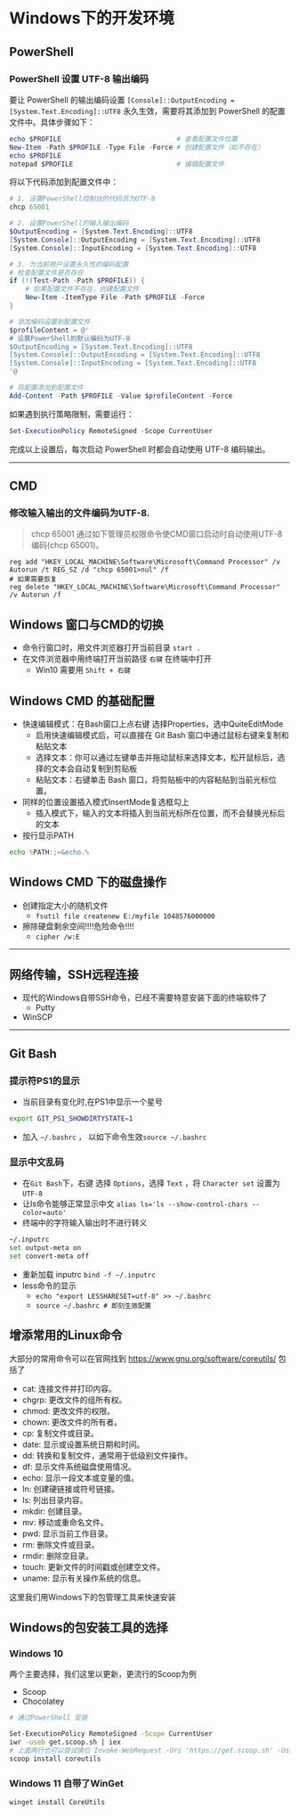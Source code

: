 # Windows下的开发环境

## PowerShell 

### PowerShell 设置 UTF-8 输出编码

要让 PowerShell 的输出编码设置 `[Console]::OutputEncoding = [System.Text.Encoding]::UTF8` 永久生效，需要将其添加到 PowerShell 的配置文件中。具体步骤如下：

```powershell
echo $PROFILE                             # 查看配置文件位置
New-Item -Path $PROFILE -Type File -Force # 创建配置文件（如不存在）
echo $PROFILE      
notepad $PROFILE                          # 编辑配置文件
```

将以下代码添加到配置文件中：
```powershell
# 1. 设置PowerShell控制台的代码页为UTF-8
chcp 65001

# 2. 设置PowerShell的输入输出编码
$OutputEncoding = [System.Text.Encoding]::UTF8
[System.Console]::OutputEncoding = [System.Text.Encoding]::UTF8
[System.Console]::InputEncoding = [System.Text.Encoding]::UTF8

# 3. 为当前用户设置永久性的编码配置
# 检查配置文件是否存在
if (!(Test-Path -Path $PROFILE)) {
    # 如果配置文件不存在，创建配置文件
    New-Item -ItemType File -Path $PROFILE -Force
}

# 添加编码设置到配置文件
$profileContent = @'
# 设置PowerShell的默认编码为UTF-8
$OutputEncoding = [System.Text.Encoding]::UTF8
[System.Console]::OutputEncoding = [System.Text.Encoding]::UTF8
[System.Console]::InputEncoding = [System.Text.Encoding]::UTF8
'@

# 将配置添加到配置文件
Add-Content -Path $PROFILE -Value $profileContent -Force
```

如果遇到执行策略限制，需要运行：
```powershell
Set-ExecutionPolicy RemoteSigned -Scope CurrentUser
```

完成以上设置后，每次启动 PowerShell 时都会自动使用 UTF-8 编码输出。

--------------------------------------------------------------------------------
## CMD

### 修改输入输出的文件编码为UTF-8.
> chcp 65001
通过如下管理员权限命令使CMD窗口启动时自动使用UTF-8编码(chcp 65001)。
```
reg add "HKEY_LOCAL_MACHINE\Software\Microsoft\Command Processor" /v Autorun /t REG_SZ /d "chcp 65001>nul" /f
# 如果需要恢复
reg delete "HKEY_LOCAL_MACHINE\Software\Microsoft\Command Processor" /v Autorun /f
```

## Windows 窗口与CMD的切换
- 命令行窗口时，用文件浏览器打开当前目录 `start .`
- 在文件浏览器中用终端打开当前路径 `右键` 在终端中打开
  - Win10 需要用 `Shift + 右键`
    
## Windows CMD 的基础配置

- 快速编辑模式：在Bash窗口上点右键 选择Properties，选中QuiteEditMode
  - 启用快速编辑模式后，可以直接在 Git Bash 窗口中通过鼠标右键来复制和粘贴文本
  - 选择文本：你可以通过左键单击并拖动鼠标来选择文本，松开鼠标后，选择的文本会自动复制到剪贴板
  - 粘贴文本：右键单击 Bash 窗口，将剪贴板中的内容粘贴到当前光标位置。
- 同样的位置设置插入模式InsertMode复选框勾上
  - 插入模式下，输入的文本将插入到当前光标所在位置，而不会替换光标后的文本
- 按行显示PATH
```cmd
echo %PATH:;=&echo.%
```

## Windows CMD 下的磁盘操作

- 创建指定大小的随机文件
  - ` fsutil file createnew E:/myfile 1048576000000 `
- 擦除硬盘剩余空间!!!!危险命令!!!!
  - ` cipher /w:E `

--------------------------------------------------------------------------------

## 网络传输，SSH远程连接
- 现代的Windows自带SSH命令，已经不需要特意安装下面的终端软件了
  - Putty
- WinSCP

--------------------------------------------------------------------------------

## Git Bash 

### 提示符PS1的显示

- 当前目录有变化时,在PS1中显示一个星号
```bash
export GIT_PS1_SHOWDIRTYSTATE=1
```
  - 加入 `~/.bashrc` ， 以如下命令生效`source ~/.bashrc`
### 显示中文乱码
- 在`Git Bash`下，右键 选择 `Options`，选择 `Text` ，将 `Character set` 设置为 `UTF-8`
- 让ls命令能够正常显示中文 `alias ls='ls --show-control-chars --color=auto' `
- 终端中的字符输入输出时不进行转义
```bash
~/.inputrc
set output-meta on
set convert-meta off
```
  - 重新加载 inputrc `bind -f ~/.inputrc`
- less命令的显示
  - ` echo "export LESSHARESET=utf-8" >> ~/.bashrc `
  - ` source ~/.bashrc # 即刻生效配置 `

## 增添常用的Linux命令

大部分的常用命令可以在官网找到 https://www.gnu.org/software/coreutils/ 包括了
- cat: 连接文件并打印内容。
- chgrp: 更改文件的组所有权。
- chmod: 更改文件的权限。
- chown: 更改文件的所有者。
- cp: 复制文件或目录。
- date: 显示或设置系统日期和时间。
- dd: 转换和复制文件，通常用于低级别文件操作。
- df: 显示文件系统磁盘使用情况。
- echo: 显示一段文本或变量的值。
- ln: 创建硬链接或符号链接。
- ls: 列出目录内容。
- mkdir: 创建目录。
- mv: 移动或重命名文件。
- pwd: 显示当前工作目录。
- rm: 删除文件或目录。
- rmdir: 删除空目录。
- touch: 更新文件的时间戳或创建空文件。
- uname: 显示有关操作系统的信息。

这里我们用Windows下的包管理工具来快速安装

## Windows的包安装工具的选择

### Windows 10 

两个主要选择，我们这里以更新，更流行的Scoop为例
- Scoop 
- Chocolatey

```bash
# 通过PowerShell 安装

Set-ExecutionPolicy RemoteSigned -Scope CurrentUser
iwr -useb get.scoop.sh | iex
# 上面两行也可以尝试换位 Invoke-WebRequest -Uri 'https://get.scoop.sh' -UseBasicParsing | Iex
scoop install coreutils
```  

### Windows 11 自带了WinGet
```
winget install CoreUtils
```
